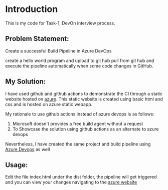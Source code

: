 # Introduction 

This is my code for Task-1, DevOn interview process.

<h2>Problem Statement:</h2>

Create a successful Build Pipeline in Azure DevOps

<p1>create a hello world program and upload to git hub
pull from git hub
and execute the pipeline automatically when some code changes in GitHub.</p1>

<h2>My Solution:</h2>

<p2>I have used github and github actions to demonstrate the CI through a static website hosted on <a href="https://orange-river-0f4472903.azurestaticapps.net/">azure</a>. This static website is created using basic html and css and is hosted on azure static webapp.

My rationale to use github actions instead of azure devops is as follows:

<ol>
  <li>Microsoft doesn't provides a free build agent without a request</li>
  <li>To Showcase the solution using github actions as an alternate to azure devops</li>
</ol>

Nevertheless, I have created the same project and build pipeline using <a href="https://dev.azure.com/etherpages/WebUI/_git/DevOn-Task1">Azure Devops</a> as well

</p2>


<h2>Usage:</h2>

Edit the file index.html under the dist folder, the pipeline will get triggered and you can view your changes navigating to the <a href="https://orange-river-0f4472903.azurestaticapps.net/">azure website</a>
